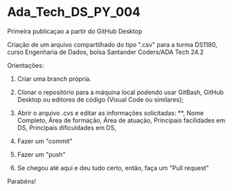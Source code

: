 # Ada_Tech_DS_PY_004
Primeira publicaçao a partir do GitHub Desktop

Criação de um arquivo compartilhado do tipo ".csv" para a turma DS1180, curso Engenharia de Dados, bolsa Santander Coders/ADA Tech 24.2


Orientações:

1. Criar uma branch própria.

2. Clonar o repositório para a máquina local podendo usar GitBash, GitHub Desktop ou editores de código (Visual Code ou similares);

3. Abrir o arquivo .cvs e editar as informações solicitadas: **, Nome Completo, Área de formação, Área de atuação, Principais facilidades em DS, Principais dificuldades em DS,

4. Fazer um "commit"

5. Fazer um "push"

6. Se chegou até aqui e deu tudo certo, então, faça um "Pull request"

Parabéns!
